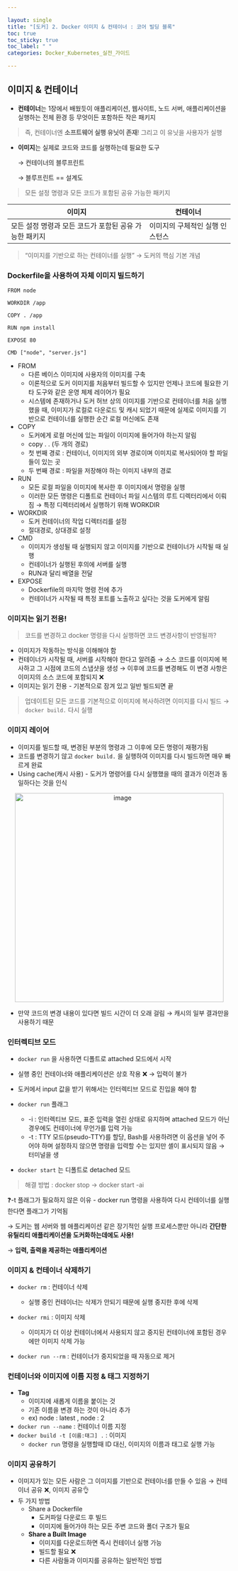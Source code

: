 ```yaml
---

layout: single
title: "[도커] 2. Docker 이미지 & 컨테이너 : 코어 빌딩 블록"
toc: true
toc_sticky: true
toc_label: " "
categories: Docker_Kubernetes_실전_가이드

---
```


## 이미지 & 컨테이너

- **컨테이너**는 1장에서 배웠듯이 애플리케이션, 웹사이트, 노드 서버, 애플리케이션을 실행하는 전체 환경 등 무엇이든 포함하든 작은 패키지

> 즉, 컨테이너엔 **소프트웨어 실행 유닛이 존재**!
그리고 이 유닛을 사용자가 실행
> 
- **이미지**는 실제로 코드와 코드를 실행하는데 필요한 도구
    
    → 컨테이너의 블루프린트
    
    → 블루프린트 == 설계도 
    

> 모든 설정 명령과 모든 코드가 포함된 공유 가능한 패키지
> 

| 이미지 | 컨테이너 |
| --- | --- |
| 모든 설정 명령과 모든 코드가 포함된 공유 가능한 패키지 | 이미지의 구체적인 실행 인스턴스 |

> “이미지를 기반으로 하는 컨테이너를 실행”
→ 도커의 핵심 기본 개념
> 

### Dockerfile을 사용하여 자체 이미지 빌드하기

```docker
FROM node 

WORKDIR /app

COPY . /app

RUN npm install

EXPOSE 80

CMD ["node", "server.js"]
```

- FROM
    - 다른 베이스 이미지에 사용자의 이미지를 구축
    - 이론적으로 도커 이미지를 처음부터 빌드할 수 있지만 언제나 코드에 필요한 기타 도구와 같은 운영 체제 레이어가 필요
    - 시스템에 존재하거나 도커 허브 상의 이미지를 기반으로 컨테이너를 처음 실행했을 때, 이미지가 로컬로 다운로드 및 캐시 되었기 때문에 실제로 이미지를 기반으로 컨테이너를 실행한 순간 로컬 머신에도 존재
- COPY
    - 도커에게 로컬 머신에 있는 파일이 이미지에 들어가야 하는지 알림
    - copy . . (두 개의 경로)
    - 첫 번째 경로 : 컨테이너, 이미지의 외부 경로이며 이미지로 복사되어야 할 파일들이 있는 곳
    - 두 번째 경로 : 파일을 저장해야 하는 이미지 내부의 경로
- RUN
    - 모든 로컬 파일을 이미지에 복사한 후 이미지에서 명령을 실행
    - 이러한 모든 명령은 디폴트로 컨테이너 파일 시스템의 루트 디렉터리에서 이뤄짐 → 특정 디렉터리에서 실행하기 위해 WORKDIR
- WORKDIR
    - 도커 컨테이너의 작업 디렉터리를 설정
    - 절대경로, 상대경로 설정
- CMD
    - 이미지가 생성될 때 실행되지 않고 이미지를 기반으로 컨테이너가 시작될 때 실행
    - 컨테이너가 실행된 후의에 서버를 실행
    - RUN과 달리 배열을 전달
- EXPOSE
    - Dockerfile의 마지막 명령 전에 추가
    - 컨테이너가 시작될 때 특정 포트를 노출하고 싶다는 것을 도커에게 알림
    

### 이미지는 읽기 전용!

> 코드를 변경하고 docker 명령을 다시 실행하면 코드 변경사항이 반영될까?
> 
- 이미지가 작동하는 방식을 이해해야 함
- 컨테이너가 시작될 때, 서버를 시작해야 한다고 알려줌 → 소스 코드를 이미지에 복사하고 그 시점에 코드의 스냅샷을 생성 → 이후에 코드를 변경해도 이 변경 사항은 이미지의 소스 코드에 포함되지 ❌
- 이미지는 읽기 전용 - 기본적으로 잠겨 있고 일반 빌드되면 끝

> 업데이트된 모든 코드를 기본적으로 이미지에 복사하려면 이미지를 다시 빌드 →  `docker build.` 다시 실행
> 

### 이미지 레이어

- 이미지를 빌드할 때, 변경된 부분의 명령과 그 이후에 모든 명령이 재평가됨
- 코드를 변경하기 않고 `docker build.` 을 실행하여 이미지를 다시 빌드하면 매우 빠르게 완료
- Using cache(캐시 사용) - 도커가 명령어를 다시 실행했을 때의 결과가 이전과 동일하다는 것을 인식

<center><img width="471" alt="image" src="https://github.com/why-only-english/Programmers/assets/114092152/1a04b5c6-302b-4da5-8ef4-5ff4313c5e35"> </center>

- 만약 코드의 변경 내용이 있다면 빌드 시간이 더 오래 걸림 → 캐시의 일부 결과만을 사용하기 때문

### 인터렉티브 모드

- `docker run` 을 사용하면 디폴트로 attached 모드에서 시작
- 실행 중인 컨테이너와 애플리케이션은 상호 작용 ❌ → 입력이 불가
- 도커에서 input 값을 받기 위해서는 인터렉티브 모드로 진입을 해야 함
- `docker run` 플래그
    - -i : 인터렉티브 모드, 표준 입력을 열린 상태로 유지하며 attached 모드가 아닌 경우에도 컨테이너에 무언가를 입력 가능
    - -t : TTY 모드(pseudo-TTY)를 할당, Bash를 사용하려면 이 옵션을 넣어 주어야 하며 설정하지 않으면 명령을 입력할 수는 있지만 셸이 표시되지 않음 → 터미널을 생

- `docker start` 는 디폴트로 detached 모드

> 해결 방법
: docker stop → docker start -ai
> 

❓-t 플래그가 필요하지 않은 이유 - docker run 명령을 사용하여 다시 컨테이너를 실행한다면 플래그가 기억됨

→ 도커는 웹 서버와 웹 애플리케이션 같은 장기적인 실행 프로세스뿐만 아니라 **간단한 유틸리티 애플리케이션을 도커화하는데에도 사용!**

→ **입력, 출력을 제공하는 애플리케이션**

### 이미지 & 컨테이너 삭제하기

- `docker rm` : 컨테이너 삭제
    - 실행 중인 컨테이너는 삭제가 안되기 때문에 실행 중지한 후에 삭제
- `docker rmi` : 이미지 삭제
    - 이미지가 더 이상 컨테이너에서 사용되지 않고 중지된 컨테이너에 포함된 경우에만 이미지 삭제 가능

- `docker run --rm` : 컨테이너가 중지되었을 때 자동으로 제거

### 컨테이너와 이미지에 이름 지정 & 태그 지정하기

- **Tag**
    - 이미지에 새롭게 이름을 붙이는 것
    - 기존 이름을 변경 하는 것이 아니라 추가
    - ex) node : latest , node : 2
- `docker run --name` : 컨테이너 이름 지정
- `docker build -t [이름:태그] .` : 이미지
    - `docker run` 명령을  실행할때 ID 대신, 이미지의 이름과 태그로 실행 가능
    

### 이미지 공유하기

- 이미지가 있는 모든 사람은 그 이미지를 기반으로 컨테이너를 만들 수 있음 → 컨테이너 공유 ❌, 이미지 공유👌
- 두 가지 방법
    - Share a Dockerfile
        - 도커파일 다운로드 후 빌드
        - 이미지에 들어가야 하는 모든 주변 코드와 폴더 구조가 필요
    - **Share a Built Image**
        - 이미지를 다운로드하면 즉시 컨테이너 실행 가능
        - 빌드할 필요 ❌
        - 다른 사람들과 이미지를 공유하는 일반적인 방법